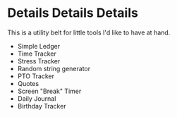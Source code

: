 # Details Details Details

This is a utility belt for little tools I'd like to have at hand.

* Simple Ledger
* Time Tracker
* Stress Tracker
* Random string generator
* PTO Tracker
* Quotes
* Screen "Break" Timer
* Daily Journal
* Birthday Tracker
